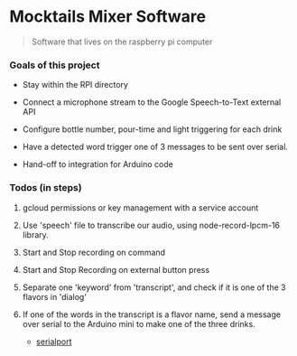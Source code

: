 # Mocktails Mixer Software

> Software that lives on the raspberry pi computer

<!-- [TODO AREN & EMMANUEL] -->

### Goals of this project
- Stay within the RPI directory

- Connect a microphone stream to the Google Speech-to-Text external API

- Configure bottle number, pour-time and light triggering for each drink 

- Have a detected word trigger one of 3 messages to be sent over serial. 

- Hand-off to integration for Arduino code
### Todos (in steps)

1. gcloud permissions or key management with a service account

1. Use 'speech' file to transcribe our audio, using node-record-lpcm-16 library. 

1. Start and Stop recording on command 

1. Start and Stop Recording on external button press

1. Separate one 'keyword' from 'transcript', and check if it is one of the 3 flavors in 'dialog'

1. If one of the words in the transcript is a flavor name, send a message over serial to the Arduino mini to make one of the three drinks.
    - [serialport](https://serialport.io/docs/guide-installation#raspberry-pi-linux)

